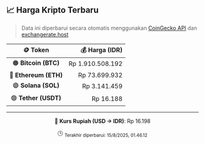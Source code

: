 

<!-- HARGA_KRIPTO -->
## 📈 Harga Kripto Terbaru

> Data ini diperbarui secara otomatis menggunakan [CoinGecko API](https://www.coingecko.com/) dan [exchangerate.host](https://exchangerate.host/)

<div align="center">

| 🪙 Token | 💰 Harga (IDR) |
|:------:|---------------:|
| 🟠 **Bitcoin (BTC)**   | Rp 1.910.508.192 |
| 🔵 **Ethereum (ETH)**  | Rp 73.699.932 |
| 🟣 **Solana (SOL)**    | Rp 3.141.459 |
| 🟢 **Tether (USDT)**   | Rp 16.188 |

---

💱 **Kurs Rupiah (USD → IDR)**: Rp 16.198

🕒 <sub>Terakhir diperbarui: 15/8/2025, 01.46.12</sub>

</div>
<!-- /HARGA_KRIPTO -->